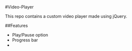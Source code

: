 #Video-Player

This repo contains a custom video player made using jQuery.

##Features

  * Play/Pause option
  * Progress bar
  *
